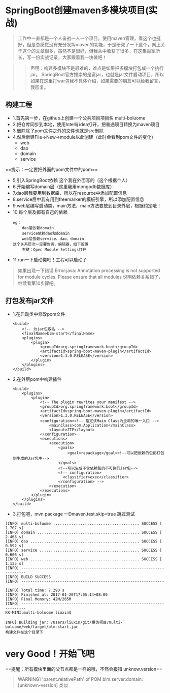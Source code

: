 
# SpringBoot创建maven多模块项目(实战)

> 工作中一直都是一个人奋战一人一个项目，使用maven管理，看这个也挺好，但是总感觉没有充分发挥maven的功能，于是研究了一下这个，网上关于这个的文章很多，虽然不是很好，但我从中收获了很多，在这集百家所长，写一份实战记录，大家跟着我一块做吧！

>> 声明：构建多模块不是最难的，难点是如果把多模块打包成一个执行jar。
>> SpringBoot官方推崇的是富jar，也就是jar文件启动项目，所以如果在这里打war包我不具体介绍，如果需要的朋友可以给我留言，我回复。

## 构建工程

- 1.首先第一步，在github上创建一个公共项目项目名 multi-boluome
- 2.把仓库同步到本地，使用Intellij idea打开，把普通项目转换为maven项目
- 3.删除除了pom文件之外的文件也就是src删除
- 4.然后新建File->New->module以此创建（此时会看到pom文件的变化）
    - web
    - dao
    - domain
    - service
    
==提示：一定要把外面的pom文件中的<packaging>pom</packaging>==

- 5.引入SpringBoot依赖 这个我在外面写的（这个根据个人）
- 6.开始编写domain层（这里我用mongodb数据库）
- 7.dao层我要用到数据库，所以在resource中添加配置信息
- 8.service层中我有用到freemarker的模板引擎，所以添加配置信息
- 9.web层编写启动类，main方法，main方法要放到目录外层，根据约定哦！
- 10.每个层及都有自己的依赖
    ```
    eg：
        dao层依赖domain
        service依赖dao和domain
        web层依赖service、dao、domain
    这个关系层次一定要告诉，编辑器，如下设置
        右键：Open Module Settings打开
    ```
- 11.run一下启动类吧！工程可以启动了

> 如果出现一下错误
Error:java: Annotation processing is not supported for module cycles. Please ensure that all modules
说明依赖关系错了，继续看第10步骤吧。

## 打包发布jar文件

- 1.在启动类中修改pom文件

    ```
    <build>
        <!-- 为jar包取名 -->
        <finalName>blm-start</finalName>
        <plugins>
            <plugin>
                <groupId>org.springframework.boot</groupId>
                <artifactId>spring-boot-maven-plugin</artifactId>
                <version>1.3.0.RELEASE</version>
            </plugin>
        </plugins>
    </build>
    ```
    
- 2.在外层pom中构建插件
    
    ```
    <build>
        <plugins>
            <plugin>
                <!-- The plugin rewrites your manifest -->
                <groupId>org.springframework.boot</groupId>
                <artifactId>spring-boot-maven-plugin</artifactId>
                <version>1.3.0.RELEASE</version>
                <configuration><!-- 指定该Main Class为全局的唯一入口 -->
                    <mainClass>com.Application</mainClass>
                    <layout>ZIP</layout>
                </configuration>
                <executions>
                    <execution>
                        <goals>
                            <goal>repackage</goal><!--可以把依赖的包都打包到生成的Jar包中-->
                        </goals>
                        <!--可以生成不含依赖包的不可执行Jar包-->
                        <!-- configuration>
                          <classifier>exec</classifier>
                        </configuration> -->
                    </execution>
                </executions>
            </plugin>
        </plugins>
    </build>
    ```
    
- 3.打包吧，mvn package —Dmaven.test.skip=true 跳过测试

```
[INFO] multi-boluome ...................................... SUCCESS [  1.707 s]
[INFO] domain ............................................. SUCCESS [  2.463 s]
[INFO] dao ................................................ SUCCESS [  0.592 s]
[INFO] service ............................................ SUCCESS [  0.606 s]
[INFO] web ................................................ SUCCESS [  1.135 s]
[INFO] ------------------------------------------------------------------------
[INFO] BUILD SUCCESS
[INFO] ------------------------------------------------------------------------
[INFO] Total time: 7.290 s
[INFO] Finished at: 2017-01-20T17:05:14+08:00
[INFO] Final Memory: 42M/265M
[INFO] ------------------------------------------------------------------------
KK-MINI:multi-boluome liuxin$ 

INFO] Building jar: /Users/liuxin/git/模仿项目/multi-boluome/web/target/blm-start.jar
构建文件在这个目录下
```


# very Good！开始飞吧

==提醒：所有模块里面的父节点都是一样的哦，不然会报错 unknow.version==
>WARNING] 'parent.relativePath' of POM blm.server:domain:[unknown-version] 类似
